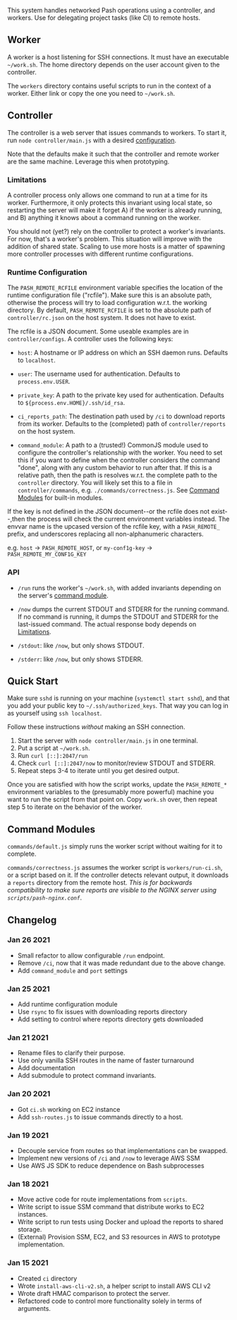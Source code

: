 This system handles networked Pash operations using a controller, and
workers. Use for delegating project tasks (like CI) to remote hosts.


## Worker

A worker is a host listening for SSH connections. It must have an
executable `~/work.sh`. The home directory depends on the user account
given to the controller.

The `workers` directory contains useful scripts to run in the context
of a worker. Either link or copy the one you need to `~/work.sh`.


## Controller

The controller is a web server that issues commands to workers.  To
start it, run `node controller/main.js` with a desired [configuration](#runtime-configuration).

Note that the defaults make it such that the controller and remote
worker are the same machine. Leverage this when prototyping.


### Limitations

A controller process only allows one command to run at a time for its
worker. Furthermore, it only protects this invariant using local
state, so restarting the server will make it forget A) if the worker
is already running, and B) anything it knows about a command running
on the worker.

You should not (yet?) rely on the controller to protect a worker's
invariants. For now, that's a worker's problem. This situation will
improve with the addition of shared state. Scaling to use more hosts
is a matter of spawning more controller processes with different
runtime configurations.


### Runtime Configuration

The `PASH_REMOTE_RCFILE` environment variable specifies the location
of the runtime configuration file ("rcfile"). Make sure this is an
absolute path, otherwise the process will try to load configuration
w.r.t. the working directory. By default, `PASH_REMOTE_RCFILE` is set
to the absolute path of `controller/rc.json` on the host system.
It does not have to exist.

The rcfile is a JSON document. Some useable examples are in
`controller/configs`. A controller uses the following keys:

* `host`: A hostname or IP address on which an SSH daemon runs. Defaults to `localhost`.

* `user`: The username used for authentication. Defaults to `process.env.USER`.

* `private_key`: A path to the private key used for authentication. Defaults to `${process.env.HOME}/.ssh/id_rsa`.

* `ci_reports_path`: The destination path used by `/ci` to download reports from its worker.
  Defaults to the (completed) path of `controller/reports` on the host system.

* `command_module`: A path to a (trusted!) CommonJS module used to
  configure the controller's relationship with the worker. You need to
  set this if you want to define when the controller considers the
  command "done", along with any custom behavior to run after that. If
  this is a relative path, then the path is resolves w.r.t. the
  complete path to the `controller` directory. You will likely set
  this to a file in `controller/commands`,
  e.g. `./commands/correctness.js`. See [Command
  Modules][cm] for built-in modules.

If the key is not defined in the JSON document--or the rcfile does not
exist--,then the process will check the current environment variables
instead. The envvar name is the upcased version of the rcfile key,
with a `PASH_REMOTE_` prefix, and underscores replacing all
non-alphanumeric characters.

e.g. `host` -> `PASH_REMOTE_HOST`, or `my-conf1g-key` -> `PASH_REMOTE_MY_CONF1G_KEY`


### API

* `/run` runs the worker's `~/work.sh`, with added invariants
  depending on the server's [command module][cm].

* `/now` dumps the current STDOUT and STDERR for the running command.
   If no command is running, it dumps the STDOUT and STDERR for the
   last-issued command. The actual response body depends on
   [Limitations](#limitations).

* `/stdout`: like `/now`, but only shows STDOUT.

* `/stderr`: like `/now`, but only shows STDERR.


## Quick Start

Make sure `sshd` is running on your machine (`systemctl start sshd`),
and that you add your public key to `~/.ssh/authorized_keys`. That way
you can log in as yourself using `ssh localhost`.

Follow these instructions _without_ making an SSH connection.

1. Start the server with `node controller/main.js` in one terminal.
2. Put a script at `~/work.sh`.
3. Run `curl [::]:2047/run`
4. Check `curl [::]:2047/now` to monitor/review STDOUT and STDERR.
5. Repeat steps 3-4 to iterate until you get desired output.

Once you are satisfied with how the script works, update the
`PASH_REMOTE_*` environment variables to the (presumably more
powerful) machine you want to run the script from that point on. Copy
`work.sh` over, then repeat step 5 to iterate on the behavior of the
worker.


## Command Modules
[cm]: #command-modules

`commands/default.js` simply runs the worker script without waiting
for it to complete.

`commands/correctness.js` assumes the worker script is
`workers/run-ci.sh`, or a script based on it. If the controller
detects relevant output, it downloads a `reports` directory from the
remote host. *This is for backwards compatibility to make sure reports
are visible to the NGINX server using `scripts/pash-nginx.conf`*.


## Changelog

### Jan 26 2021

- Small refactor to allow configurable `/run` endpoint.
- Remove `/ci`, now that it was made redundant due to the above change.
- Add `command_module` and `port` settings


### Jan 25 2021

- Add runtime configuration module
- Use `rsync` to fix issues with downloading reports directory
- Add setting to control where reports directory gets downloaded


### Jan 21 2021

- Rename files to clarify their purpose.
- Use only vanilla SSH routes in the name of faster turnaround
- Add documentation
- Add submodule to protect command invariants.


### Jan 20 2021

- Got `ci.sh` working on EC2 instance
- Add `ssh-routes.js` to issue commands directly to a host.


### Jan 19 2021

- Decouple service from routes so that implementations can be swapped.
- Implement new versions of `/ci` and `/now` to leverage AWS SSM
- Use AWS JS SDK to reduce dependence on Bash subprocesses


### Jan 18 2021

- Move active code for route implementations from `scripts`.
- Write script to issue SSM command that distribute works to EC2 instances.
- Write script to run tests using Docker and upload the reports to shared storage.
- (External) Provision SSM, EC2, and S3 resources in AWS to prototype implementation.


### Jan 15 2021

- Created `ci` directory
- Wrote `install-aws-cli-v2.sh`, a helper script to install AWS CLI v2
- Wrote draft HMAC comparison to protect the server.
- Refactored code to control more functionality solely in terms of arguments.
